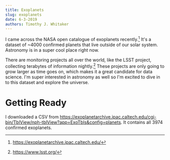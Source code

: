 ```yaml
---
title: Exoplanets
slug: exoplanets
date: 6-3-2019
authors: Timothy J. Whitaker
---
```


I came across the NASA open catalogue of exoplanets recently.[^1] It's a dataset of ~4000 confirmed planets that live outside of our solar system. Astronomy is in a super cool place right now.

There are monitoring projects all over the world, like the LSST project, collecting terabytes of information nightly.[^2] These projects are only going to grow larger as time goes on, which makes it a great candidate for data science. I'm super interested in astronomy as well so I'm excited to dive in to this dataset and explore the universe.

# Getting Ready

I downloaded a CSV from https://exoplanetarchive.ipac.caltech.edu/cgi-bin/TblView/nph-tblView?app=ExoTbls&config=planets. It contains all 3974 confirmed exoplanets.

[^1]: https://exoplanetarchive.ipac.caltech.edu/
[^2]: https://www.lsst.org/
